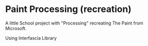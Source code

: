 
# Paint Processing (recreation)

A little School project with "Processing" recreating The Paint from Microsoft.

Using Interfascia Library

